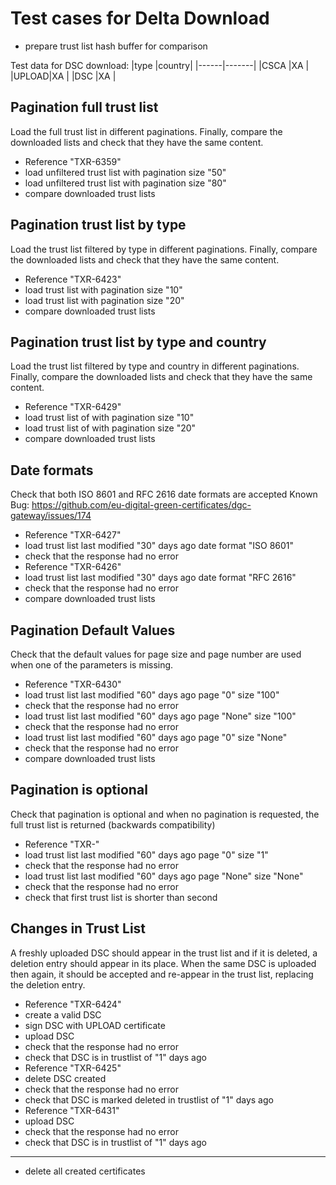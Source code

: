 # Test cases for Delta Download 

* prepare trust list hash buffer for comparison

Test data for DSC download: 
   |type  |country|
   |------|-------|
   |CSCA  |XA     |
   |UPLOAD|XA     |
   |DSC   |XA     |

## Pagination full trust list

Load the full trust list in different paginations.
Finally, compare the downloaded lists and check that they have the same content.

* Reference "TXR-6359"
* load unfiltered trust list with pagination size "50"
* load unfiltered trust list with pagination size "80"
* compare downloaded trust lists

## Pagination trust list by type

Load the trust list filtered by type in different paginations.
Finally, compare the downloaded lists and check that they have the same content.

* Reference "TXR-6423"
* load <type> trust list with pagination size "10"
* load <type> trust list with pagination size "20"
* compare downloaded trust lists

## Pagination trust list by type and country

Load the trust list filtered by type and country in different paginations.
Finally, compare the downloaded lists and check that they have the same content.

* Reference "TXR-6429"
* load <type> trust list of <country> with pagination size "10"
* load <type> trust list of <country> with pagination size "20"
* compare downloaded trust lists

## Date formats 

Check that both ISO 8601 and RFC 2616 date formats are accepted
Known Bug: https://github.com/eu-digital-green-certificates/dgc-gateway/issues/174

* Reference "TXR-6427"
* load trust list last modified "30" days ago date format "ISO 8601"
* check that the response had no error
* Reference "TXR-6426"
* load trust list last modified "30" days ago date format "RFC 2616"
* check that the response had no error
* compare downloaded trust lists

## Pagination Default Values

Check that the default values for page size and page number are 
used when one of the parameters is missing. 

* Reference "TXR-6430"
* load trust list last modified "60" days ago page "0" size "100"
* check that the response had no error
* load trust list last modified "60" days ago page "None" size "100"
* check that the response had no error
* load trust list last modified "60" days ago page "0" size "None"
* check that the response had no error
* compare downloaded trust lists

## Pagination is optional

Check that pagination is optional and when no pagination is requested, 
the full trust list is returned (backwards compatibility)

* Reference "TXR-"
* load trust list last modified "60" days ago page "0" size "1"
* check that the response had no error
* load trust list last modified "60" days ago page "None" size "None"
* check that the response had no error
* check that first trust list is shorter than second


## Changes in Trust List 

A freshly uploaded DSC should appear in the trust list and if it is deleted, a deletion entry should appear in its place. 
When the same DSC is uploaded then again, it should be accepted and re-appear in the trust list, replacing the deletion entry. 

* Reference "TXR-6424"
* create a valid DSC
* sign DSC with UPLOAD certificate
* upload DSC
* check that the response had no error
* check that DSC is in trustlist of "1" days ago
* Reference "TXR-6425"
* delete DSC created
* check that the response had no error
* check that DSC is marked deleted in trustlist of "1" days ago
* Reference "TXR-6431"
* upload DSC
* check that the response had no error
* check that DSC is in trustlist of "1" days ago

___
* delete all created certificates
